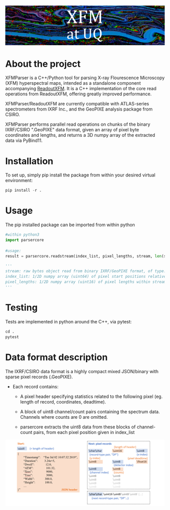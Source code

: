 <p align="left">
  <img src="./docs/IMG/header.png" alt="Spectrum" width="1024">
  <br />
</p>

# About the project

XFMParser is a C++/Python tool for parsing X-ray Flourescence Microscopy (XFM) hyperspectral maps, intended as a standalone component accompanying [ReadoutXFM](https://github.com/lachlanc61/ReadoutXFM). It is a C++ implementation of the core read operations from ReadoutXFM, offering greatly improved performance. 

XFMParser/ReadoutXFM are currently compatible with ATLAS-series spectrometers from IXRF Inc., and the GeoPIXE analysis package from CSIRO. 

XFMParser performs parallel read operations on chunks of the binary IXRF/CSIRO ".GeoPIXE" data format, given an array of pixel byte coordinates and lengths, and returns a 3D numpy array of the extracted data via PyBind11. 


# Installation

To set up, simply pip install the package from within your desired virtual environment:

```py
pip install -r .
```


# Usage

The pip installed package can be imported from within python

```py
#within python3
import parsercore

#usage:
result = parsercore.readstream(index_list, pixel_lengths, stream, len(stream) )

```

```py
'''
stream: raw bytes object read from binary IXRF/GeoPIXE format, of type: bytes, length: (len(stream))
index_list: 1/2D numpy array (uint64) of pixel start positions relative to beginning of stream
pixel_lengths: 1/2D numpy array (uint16) of pixel lengths within stream
'''
```


# Testing
Tests are implemented in python around the C++, via pytest:

```py
cd .
pytest
```

# Data format description

The IXRF/CSIRO data format is a highly compact mixed JSON/binary with sparse pixel records (.GeoPIXE).

- Each record contains: 
    - A pixel header specifying statistics related to the following pixel (eg. length of record, coordinates, deadtime).

    - A block of uint8 channel/count pairs containing the spectrum data. Channels where counts are 0 are omitted.  

    - parsercore extracts the uint8 data from these blocks of channel-count pairs, from each pixel position given in index_list

<p align="left">
  <img src="./docs/IMG/fileformat4.png" alt="Spectrum" width="1024">
  <br />
</p>

